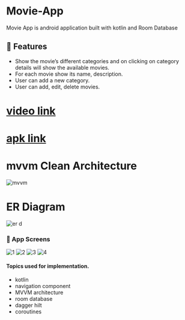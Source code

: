 # Movie-App
Movie App is android application built with kotlin and Room Database

## 🦾 Features

- Show the movie’s different categories and on clicking on category details will show
the available movies.
- For each movie show its name, description.
- User can add a new category.
- User can add, edit, delete movies.

# [video link](https://drive.google.com/file/d/1a4iALYkvhHNOrrb8aG04mbBOPGiFKEkT/view?usp=sharing)

# [apk link](https://drive.google.com/file/d/1W5UZPbrFnGOYHjG4eD2mtO30TjWy-6Ej/view?usp=sharing)

# mvvm Clean Architecture
![mvvm](https://user-images.githubusercontent.com/71784734/216765000-82ac3971-683e-45fe-83df-2c914890b93f.png)

# ER Diagram
![er d](https://user-images.githubusercontent.com/71784734/216765042-ed145b3f-80d4-444f-9b7f-d0c4f92492bd.PNG)

### 📱 App Screens

![1](https://user-images.githubusercontent.com/71784734/216765301-942e9641-8180-4c5f-896e-78edada7b13d.jpg)
![2](https://user-images.githubusercontent.com/71784734/216765302-d61bd686-74b5-4295-a3bf-ca607dd4d8ca.jpg)
![3](https://user-images.githubusercontent.com/71784734/216765306-7147bf9f-c27f-4f91-b392-add3c1e550ae.jpg)
![4](https://user-images.githubusercontent.com/71784734/216765308-157d4d54-65d0-4f22-9c42-1df056e8dcff.jpg)

#### Topics used for implementation.

- kotlin
- navigation component
- MVVM architecture
- room database
- dagger hilt
- coroutines
